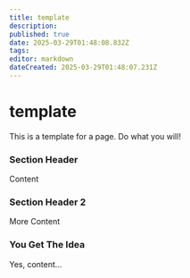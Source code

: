```yaml
---
title: template
description: 
published: true
date: 2025-03-29T01:48:08.832Z
tags: 
editor: markdown
dateCreated: 2025-03-29T01:48:07.231Z
---
```


# template

This is a template for a page.  Do what you will!

### Section Header

Content

### Section Header 2

More Content

### You Get The Idea

Yes, content...

